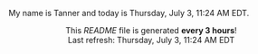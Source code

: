 My name is Tanner and today is Thursday, July 3, 11:24 AM EDT.

<p align="center">This <i>README</i> file is generated <b>every 3 hours</b>!</br>Last refresh: Thursday, July 3, 11:24 AM EDT<br /></p>
